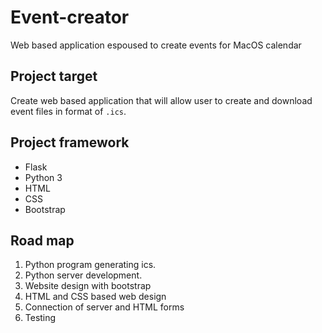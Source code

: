 # Event-creator
Web based application espoused to create events for MacOS calendar

## Project target 
Create web based application that will allow user to create and download event files in format of `.ics`.

## Project framework
- Flask
- Python 3
- HTML
- CSS
- Bootstrap

## Road map
1. Python program generating ics.
2. Python server development.
3. Website design with bootstrap
4. HTML and CSS based web design
5. Connection of server and HTML forms
6. Testing
